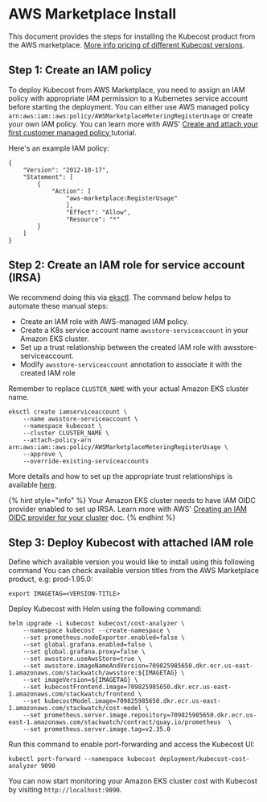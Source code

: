 # AWS Marketplace Install

This document provides the steps for installing the Kubecost product from the AWS marketplace. [More info pricing of different Kubecost versions](https://www.kubecost.com/pricing/).

## Step 1: Create an IAM policy

To deploy Kubecost from AWS Marketplace, you need to assign an IAM policy with appropriate IAM permission to a Kubernetes service account before starting the deployment. You can either use AWS managed policy `arn:aws:iam::aws:policy/AWSMarketplaceMeteringRegisterUsage` or create your own IAM policy. You can learn more with AWS' [Create and attach your first customer managed policy ](https://docs.aws.amazon.com/IAM/latest/UserGuide/tutorial\_managed-policies.html#step1-create-policy)tutorial.

Here's an example IAM policy:

```
{
    "Version": "2012-10-17",
    "Statement": [
        {
            "Action": [
                "aws-marketplace:RegisterUsage"
                ],
                "Effect": "Allow",
                "Resource": "*"
        }
    ]
}
```

## Step 2: Create an IAM role for service account (IRSA)

We recommend doing this via [eksctl](https://docs.aws.amazon.com/eks/latest/userguide/eksctl.html). The command below helps to automate these manual steps:

* Create an IAM role with AWS-managed IAM policy.
* Create a K8s service account name `awsstore-serviceaccount` in your Amazon EKS cluster.
* Set up a trust relationship between the created IAM role with awsstore-serviceaccount.
* Modify `awsstore-serviceaccount` annotation to associate it with the created IAM role

Remember to replace `CLUSTER_NAME` with your actual Amazon EKS cluster name.

```
eksctl create iamserviceaccount \
    --name awsstore-serviceaccount \
    --namespace kubecost \
    --cluster CLUSTER_NAME \
    --attach-policy-arn arn:aws:iam::aws:policy/AWSMarketplaceMeteringRegisterUsage \
    --approve \
    --override-existing-serviceaccounts
```

More details and how to set up the appropriate trust relationships is available [here](https://docs.aws.amazon.com/eks/latest/userguide/create-service-account-iam-policy-and-role.html).

{% hint style="info" %}
Your Amazon EKS cluster needs to have IAM OIDC provider enabled to set up IRSA. Learn more with AWS' [Creating an IAM OIDC provider for your cluster](https://docs.aws.amazon.com/eks/latest/userguide/enable-iam-roles-for-service-accounts.html) doc.
{% endhint %}

## Step 3: Deploy Kubecost with attached IAM role

Define which available version you would like to install using this following command You can check available version titles from the AWS Marketplace product, e.g: prod-1.95.0:

`export IMAGETAG=<VERSION-TITLE>`

Deploy Kubecost with Helm using the following command:

```
helm upgrade -i kubecost kubecost/cost-analyzer \
    --namespace kubecost --create-namespace \
    --set prometheus.nodeExporter.enabled=false \
    --set global.grafana.enabled=false \
    --set global.grafana.proxy=false \
    --set awsstore.useAwsStore=true \
    --set awsstore.imageNameAndVersion=709825985650.dkr.ecr.us-east-1.amazonaws.com/stackwatch/awsstore:${IMAGETAG} \
    --set imageVersion=${IMAGETAG} \
    --set kubecostFrontend.image=709825985650.dkr.ecr.us-east-1.amazonaws.com/stackwatch/frontend \
    --set kubecostModel.image=709825985650.dkr.ecr.us-east-1.amazonaws.com/stackwatch/cost-model \
    --set prometheus.server.image.repository=709825985650.dkr.ecr.us-east-1.amazonaws.com/stackwatch/contract/quay.io/prometheus  \
    --set prometheus.server.image.tag=v2.35.0
```

Run this command to enable port-forwarding and access the Kubecost UI:

```
kubectl port-forward --namespace kubecost deployment/kubecost-cost-analyzer 9090
```

You can now start monitoring your Amazon EKS cluster cost with Kubecost by visiting `http://localhost:9090`.
